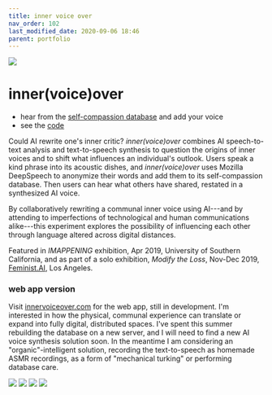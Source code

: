```yaml
---
title: inner voice over
nav_order: 102
last_modified_date: 2020-09-06 18:46
parent: portfolio
---
```


![](https://cdn.glitch.com/eaa18b38-3765-4c0b-8304-2af139b6b542%2FMtLFAI1.JPG?v=1599262508317)

# inner(voice)over

- hear from the [self-compassion database] and add your voice
- see the [code]

Could AI rewrite one's inner critic? _inner(voice)over_ combines AI speech-to-text analysis and text-to-speech synthesis to question the origins of inner voices and to shift what influences an individual's outlook. Users speak a kind phrase into its acoustic dishes, and _inner(voice)over_ uses Mozilla DeepSpeech to anonymize their words and add them to its self-compassion database. Then users can hear what others have shared, restated in a synthesized AI voice.

By collaboratively rewriting a communal inner voice using AI---and by attending to imperfections of technological and human communications alike---this experiment explores the possibility of influencing each other through language altered across digital distances.

Featured in _IMAPPENING_ exhibition, Apr 2019, University of Southern California, and as part of a solo exhibition, _Modify the Loss_, Nov-Dec 2019, [Feminist.AI](https://www.feminist.ai/), Los Angeles.

### web app version

Visit [innervoiceover.com] for the web app, still in development. I'm interested in how the physical, communal experience can translate or expand into fully digital, distributed spaces. I've spent this summer rebuilding the database on a new server, and I will need to find a new AI voice synthesis solution soon. In the meantime I am considering an "organic"-intelligent solution, recording the text-to-speech as homemade ASMR recordings, as a form of "mechanical turking" or performing database care.

![](https://cdn.glitch.com/eaa18b38-3765-4c0b-8304-2af139b6b542%2FMtLFAI2.JPG?v=1599262508868)
![](https://cdn.glitch.com/eaa18b38-3765-4c0b-8304-2af139b6b542%2FMtLFAI4.JPG?v=1599262507180)
![](https://cdn.glitch.com/eaa18b38-3765-4c0b-8304-2af139b6b542%2FMtLFAI3.jpg?v=1599262506648)
![](https://cdn.glitch.com/eaa18b38-3765-4c0b-8304-2af139b6b542%2FMtLFAI5.jpg?v=1599262504947)
<!-- ![](https://cdn.glitch.com/eaa18b38-3765-4c0b-8304-2af139b6b542%2Finnervoiceover-imap2019-2.jpg?v=1599262694127) -->
<!-- ![](https://cdn.glitch.com/eaa18b38-3765-4c0b-8304-2af139b6b542%2Finnervoiceover-imap2019-1.jpg?v=1599262687164) -->
 
[innervoiceover.com]: http://innervoiceover.com{:target="_blank"} 
[web app version]: http://innervoiceover.com{:target="_blank"} 
[self-compassion database]: http://innervoiceover.com{:target="_blank"} 
[code]: https://glitch.com/edit/#!/innervoiceover{:target="_blank"} 

